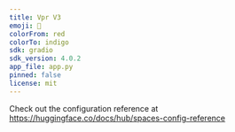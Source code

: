 ```yaml
---
title: Vpr V3
emoji: 🏢
colorFrom: red
colorTo: indigo
sdk: gradio
sdk_version: 4.0.2
app_file: app.py
pinned: false
license: mit
---
```


Check out the configuration reference at https://huggingface.co/docs/hub/spaces-config-reference
